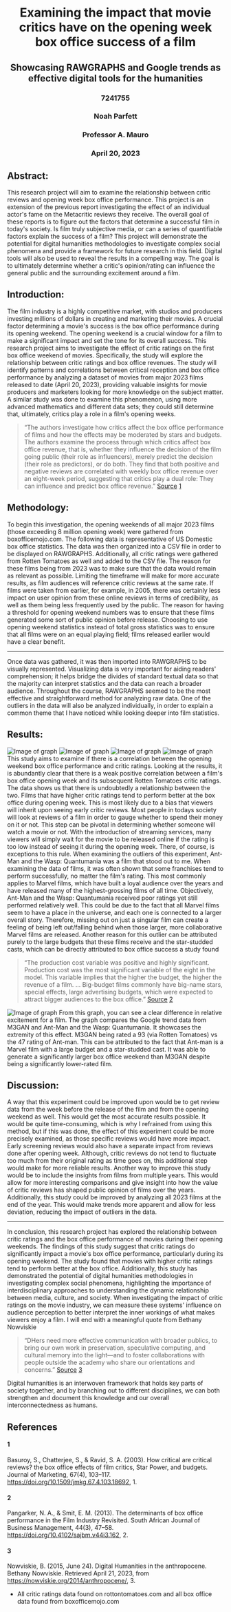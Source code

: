 # <div align="center">Examining the impact that movie critics have on the opening week box office success of a film
## <div align="center">Showcasing RAWGRAPHS and Google trends as effective digital tools for the humanities 
### <div align="center">7241755 
### <div align="center">Noah Parfett 
### <div align="center">Professor A. Mauro 
### <div align="center">April 20, 2023

## Abstract:

This research project will aim to examine the relationship between critic reviews and opening week box office performance. This project is an extension of the previous report investigating the effect of an individual actor's fame on the Metacritic reviews they receive. The overall goal of these reports is to figure out the factors that determine a successful film in today's society. Is film truly subjective media, or can a series of quantifiable factors explain the success of a film? This project will demonstrate the potential for digital humanities methodologies to investigate complex social phenomena and provide a framework for future research in this field. Digital tools will also be used to reveal the results in a compelling way. The goal is to ultimately determine whether a critic's opinion/rating can influence the general public and the surrounding excitement around a film. 

## Introduction:

The film industry is a highly competitive market, with studios and producers investing millions of dollars in creating and marketing their movies. A crucial factor determining a movie's success is the box office performance during its opening weekend. The opening weekend is a crucial window for a film to make a significant impact and set the tone for its overall success. This research project aims to investigate the effect of critic ratings on the first box office weekend of movies. Specifically, the study will explore the relationship between critic ratings and box office revenues. The study will identify patterns and correlations between critical reception and box office performance by analyzing a dataset of movies from major 2023 films released to date (April 20, 2023), providing valuable insights for movie producers and marketers looking for more knowledge on the subject matter. A similar study was done to examine this phenomenon, using more advanced mathematics and different data sets; they could still determine that, ultimately, critics play a role in a film's opening weeks.    
> “The authors investigate how critics affect the box office performance of films and how the effects may be moderated by stars and budgets. The authors examine the process through which critics affect box office revenue, that is, whether they influence the decision of the film going public (their role as influencers), merely predict the decision (their role as predictors), or do both. They find that both positive and negative reviews are correlated with weekly box office revenue over an eight-week period, suggesting that critics play a dual role: They can influence and predict box office revenue.” [Source](https://www.researchgate.net/publication/237401649_How_Critical_Are_Critical_Reviews_The_Box_Office_Effects_of_Film_Critics_Star_Power_and_Budgets) [1](#1)

## Methodology:

To begin this investigation, the opening weekends of all major 2023 films (those exceeding 8 million opening week) were gathered from boxofficemojo.com. The following data is representative of US Domestic box office statistics. The data was then organized into a CSV file in order to be displayed on RAWGRAPHS. Additionally, all critic ratings were gathered from Rotten Tomatoes as well and added to the CSV file. The reason for these films being from 2023 was to make sure that the data would remain as relevant as possible. Limiting the timeframe will make for more accurate results, as film audiences will reference critic reviews at the same rate. If films were taken from earlier, for example, in 2005, there was certainly less impact on user opinion from these online reviews in terms of credibility, as well as them being less frequently used by the public. The reason for having a threshold for opening weekend numbers was to ensure that these films generated some sort of public opinion before release. Choosing to use opening weekend statistics instead of total gross statistics was to ensure that all films were on an equal playing field; films released earlier would have a clear benefit. 
*****
Once data was gathered, it was then imported into RAWGRAPHS to be visually represented. Visualizing data is very important for aiding readers' comprehension; it helps bridge the divides of standard textual data so that the majority can interpret statistics and the data can reach a broader audience. Throughout the course, RAWGRAPHS seemed to be the most effective and straightforward method for analyzing raw data. One of the outliers in the data will also be analyzed individually, in order to explain a common theme that I have noticed while looking deeper into film statistics. 


## Results:
![Image of graph](rating.png)
![Image of graph](rating2.png)
![Image of graph](rating3.png)
![Image of graph](rating4.png)
This study aims to examine if there is a correlation between the opening weekend box office performance and critic ratings. Looking at the results, it is abundantly clear that there is a weak positive correlation between a film's box office opening week and its subsequent Rotten Tomatoes critic ratings. The data shows us that there is undoubtedly a relationship between the two. Films that have higher critic ratings tend to perform better at the box office during opening week. This is most likely due to a  bias that viewers will inherit upon seeing early critic reviews. Most people in todays society will look at reviews of a film in order to gauge whether to spend their money on it or not. This step can be pivotal in determining whether someone will watch a movie or not. With the introduction of streaming services, many viewers will simply wait for the movie to be released online if the rating is too low instead of seeing it during the opening week. There, of course, is exceptions to this rule. When examining the outliers of this experiment, Ant-Man and the Wasp: Quantumania was a film that stood out to me. When examining the data of films, it was often shown that some franchises tend to perform successfully, no matter the film's rating. This most commonly applies to Marvel films, which have built a loyal audience over the years and have released many of the highest-grossing films of all time. Objectively, Ant-Man and the Wasp: Quantumania received poor ratings yet still performed relatively well. This could be due to the fact that all Marvel films seem to have a place in the universe, and each one is connected to a larger overall story. Therefore, missing out on just a singular film can create a feeling of being left out/falling behind when those larger, more collaborative Marvel films are released. Another reason for this outlier can be attributed purely to the large budgets that these films receive and the star-studded casts, which can be directly attributed to box office success a study found   
> “The production cost variable was positive and highly significant. Production cost was the most significant variable of the eight in the model. This variable implies that the higher the budget, the higher the revenue of a film. ... Big-budget films commonly have big-name stars,  special effects,  large  advertising budgets, which were expected to attract bigger audiences to the box office.” [Source](https://www.researchgate.net/publication/281730174_The_determinants_of_box_office_performance_in_the_film_industry_revisited) [2](#2)

![Image of graph](googletrendsgraph.png)
From this graph, you can see a clear difference in relative excitement for a film. The graph compares the Google trend data from M3GAN and Ant-Man and the Wasp: Quantumania. It showcases the extremity of this effect. M3GAN being rated a 93 (via Rotten Tomatoes) vs the 47 rating of Ant-man. This can be attributed to the fact that Ant-man is a Marvel film with a large budget and a star-studded cast. It was able to generate a significantly larger box office weekend than M3GAN despite being a significantly lower-rated film. 

## Discussion:

A way that this experiment could be improved upon would be to get review data from the week before the release of the film and from the opening weekend as well. This would get the most accurate results possible. It would be quite time-consuming, which is why I refrained from using this method, but if this was done, the effect of this experiment could be more precisely examined, as those specific reviews would have more impact. Early screening reviews would also have a separate impact from reviews done after opening week. Although, critic reviews do not tend to fluctuate too much from their original rating as time goes on, this additional step would make for more reliable results. Another way to improve this study would be to include the insights from films from multiple years. This would allow for more interesting comparisons and give insight into how the value of critic reviews has shaped public opinion of films over the years. Additionally, this study could be improved by analyzing all 2023 films at the end of the year. This would make trends more apparent and allow for less deviation, reducing the impact of outliers in the data. 
*****
In conclusion, this research project has explored the relationship between critic ratings and the box office performance of movies during their opening weekends. The findings of this study suggest that critic ratings do significantly impact a movie's box office performance, particularly during its opening weekend. The study found that movies with higher critic ratings tend to perform better at the box office. Additionally, this study has demonstrated the potential of digital humanities methodologies in investigating complex social phenomena, highlighting the importance of interdisciplinary approaches to understanding the dynamic relationship between media, culture, and society. When investigating the impact of critic ratings on the movie industry, we can measure these systems' influence on audience perception to better interpret the inner workings of what makes viewers enjoy a film. I will end with a meaningful quote from Bethany Nowviskie    
> “DHers need more effective communication with broader publics, to bring our own work in preservation, speculative computing, and cultural memory into the light—and to foster collaborations with people outside the academy who share our orientations and concerns.” [Source](https://nowviskie.org/2014/anthropocene/) [3](#3)

Digital humanities is an interwoven framework that holds key parts of society together, and by branching out to different disciplines, we can both strengthen and document this knowledge and our overall interconnectedness as humans.

## References

#### 1
Basuroy, S., Chatterjee, S., &amp; Ravid, S. A. (2003). How critical are critical reviews? the box office effects of film critics, Star Power, and budgets. Journal of Marketing, 67(4), 103–117. https://doi.org/10.1509/jmkg.67.4.103.18692, 1.

#### 2
Pangarker, N. A., &amp; Smit, E. M. (2013). The determinants of box office performance in the Film Industry Revisited. South African Journal of Business Management, 44(3), 47–58. https://doi.org/10.4102/sajbm.v44i3.162, 2.

#### 3
Nowviskie, B. (2015, June 24). Digital Humanities in the anthropocene. Bethany Nowviskie. Retrieved April 21, 2023, from https://nowviskie.org/2014/anthropocene/, 3.

* All critic ratings data found on rottontomatoes.com and all box office data found from boxofficemojo.com
